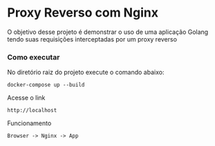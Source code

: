 # Proxy Reverso com Nginx
O objetivo desse projeto é demonstrar o uso de uma aplicação Golang tendo suas requisições interceptadas  por um proxy reverso

### Como executar
No diretório raiz do projeto execute o comando abaixo:
```
docker-compose up --build
```
Acesse o link
```
http://localhost
```

Funcionamento
```
Browser -> Nginx -> App
```